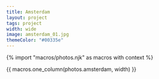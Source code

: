 ```yaml
---
title: Amsterdam
layout: project
tags: project
width: wide
image: amsterdam_01.jpg
themeColor: "#00335e"
---
```


{% import "macros/photos.njk" as macros with context %}

{{ macros.one_column(photos.amsterdam, width) }}
